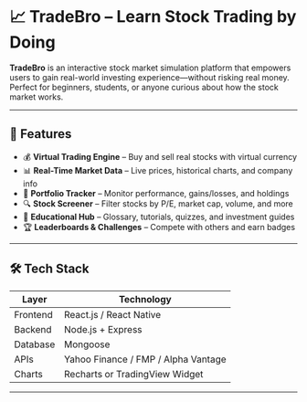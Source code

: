 # 📈 TradeBro – Learn Stock Trading by Doing

**TradeBro** is an interactive stock market simulation platform that empowers users to gain real-world investing experience—without risking real money. Perfect for beginners, students, or anyone curious about how the stock market works.

---

## 🚀 Features

- 💰 **Virtual Trading Engine** – Buy and sell real stocks with virtual currency
- 📊 **Real-Time Market Data** – Live prices, historical charts, and company info
- 📁 **Portfolio Tracker** – Monitor performance, gains/losses, and holdings
- 🔍 **Stock Screener** – Filter stocks by P/E, market cap, volume, and more
- 🧠 **Educational Hub** – Glossary, tutorials, quizzes, and investment guides
- 🏆 **Leaderboards & Challenges** – Compete with others and earn badges

---

## 🛠 Tech Stack

| Layer       | Technology                         |
|-------------|------------------------------------|
| Frontend    | React.js / React Native            |
| Backend     | Node.js + Express                  |
| Database    | Mongoose                           |
| APIs        | Yahoo Finance / FMP / Alpha Vantage|
| Charts      | Recharts or TradingView Widget     |

---